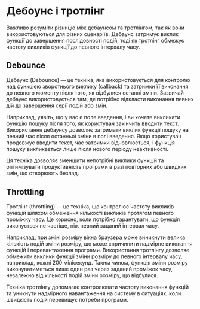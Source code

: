 # Дебоунс і тротлінг

Важливо розуміти різницю між дебаунсом та тротлінгом, так як вони використовуються для різних сценаріїв. Дебаунс затримує виклик функції до завершення послідовності подій, тоді як тротлінг обмежує частоту викликів функції до певного інтервалу часу.

## Debounce

Дебаунс (Debounce) — це техніка, яка використовується для контролю над функцією зворотнього виклику (callback) та затримки її виконання до певного моменту після того, як відбулися останні зміни. Зазвичай дебаунс використовується там, де потрібно відкласти виконання певних дій до завершення серії подій або змін.

Наприклад, уявіть, що у вас є поле введення, і ви хочете викликати функцію пошуку після того, як користувач закінчить вводити текст. Використання дебаунсу дозволяє затримати виклик функції пошуку на певний час після останньої зміни в полі введення. Якщо користувач продовжує вводити текст, час затримки відновлюється, і функція пошуку викликається лише після нового періоду неактивності.

Ця техніка дозволяє зменшити непотрібні виклики функцій та оптимізувати продуктивність програми в разі повторних або швидких змін, що створюють безлад.

## Throttling

Тротлінг (throttling) — це техніка, що контролює частоту викликів функцій шляхом обмеження кількості викликів протягом певного проміжку часу. Це корисно, коли потрібно гарантувати, що функція виконується не частіше, ніж певний заданий інтервал часу.

Наприклад, при зміні розміру вікна браузера може виникнути велика кількість подій зміни розміру, що може спричинити надмірне виконання функцій і перевантаження програми. Використання тротлінгу дозволяє обмежити виклики функції зміни розміру до певного інтервалу часу, наприклад, кожні 200 мілісекунд. Таким чином, функція зміни розміру виконуватиметься лише один раз через заданий проміжок часу, незалежно від кількості подій зміни розміру, що відбулися.

Техніка тротлінгу допомагає контролювати частоту виконання функцій та уникнути надмірного навантаження на систему в ситуаціях, коли швидкість подій перевищує потреби програми.
